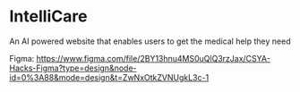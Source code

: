 # IntelliCare
An AI powered website that enables users to get the medical help they need

Figma: https://www.figma.com/file/2BY13hnu4MS0uQlQ3rzJax/CSYA-Hacks-Figma?type=design&node-id=0%3A88&mode=design&t=ZwNxOtkZVNUgkL3c-1
